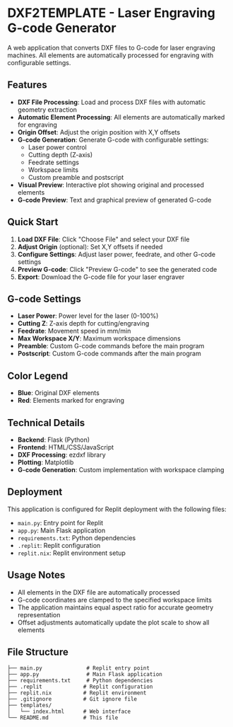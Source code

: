 # DXF2TEMPLATE - Laser Engraving G-code Generator

A web application that converts DXF files to G-code for laser engraving machines. All elements are automatically processed for engraving with configurable settings.

## Features

- **DXF File Processing**: Load and process DXF files with automatic geometry extraction
- **Automatic Element Processing**: All elements are automatically marked for engraving
- **Origin Offset**: Adjust the origin position with X,Y offsets
- **G-code Generation**: Generate G-code with configurable settings:
  - Laser power control
  - Cutting depth (Z-axis)
  - Feedrate settings
  - Workspace limits
  - Custom preamble and postscript
- **Visual Preview**: Interactive plot showing original and processed elements
- **G-code Preview**: Text and graphical preview of generated G-code

## Quick Start

1. **Load DXF File**: Click "Choose File" and select your DXF file
2. **Adjust Origin** (optional): Set X,Y offsets if needed
3. **Configure Settings**: Adjust laser power, feedrate, and other G-code settings
4. **Preview G-code**: Click "Preview G-code" to see the generated code
5. **Export**: Download the G-code file for your laser engraver

## G-code Settings

- **Laser Power**: Power level for the laser (0-100%)
- **Cutting Z**: Z-axis depth for cutting/engraving
- **Feedrate**: Movement speed in mm/min
- **Max Workspace X/Y**: Maximum workspace dimensions
- **Preamble**: Custom G-code commands before the main program
- **Postscript**: Custom G-code commands after the main program

## Color Legend

- **Blue**: Original DXF elements
- **Red**: Elements marked for engraving

## Technical Details

- **Backend**: Flask (Python)
- **Frontend**: HTML/CSS/JavaScript
- **DXF Processing**: ezdxf library
- **Plotting**: Matplotlib
- **G-code Generation**: Custom implementation with workspace clamping

## Deployment

This application is configured for Replit deployment with the following files:
- `main.py`: Entry point for Replit
- `app.py`: Main Flask application
- `requirements.txt`: Python dependencies
- `.replit`: Replit configuration
- `replit.nix`: Replit environment setup

## Usage Notes

- All elements in the DXF file are automatically processed
- G-code coordinates are clamped to the specified workspace limits
- The application maintains equal aspect ratio for accurate geometry representation
- Offset adjustments automatically update the plot scale to show all elements

## File Structure

```
├── main.py              # Replit entry point
├── app.py               # Main Flask application
├── requirements.txt     # Python dependencies
├── .replit             # Replit configuration
├── replit.nix          # Replit environment
├── .gitignore          # Git ignore file
├── templates/
│   └── index.html      # Web interface
└── README.md           # This file
```
